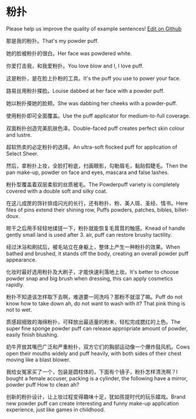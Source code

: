 # 粉扑

Please help us improve the quality of example sentences! [Edit on Github](https://github.com/jiyushe/jiyu-example-sentence-source/blob/main/chinese/fenpu.md)

<p><span class="chinese">那是我的粉扑。</span><span class="english">That's my powder puff.</span></p>

<p><span class="chinese">她的脸被粉扑的很白。</span><span class="english">Her face was powdered white.</span></p>

<p><span class="chinese">你爱打击我，和我爱粉扑。</span><span class="english">You love blow and I, I love puff.</span></p>

<p><span class="chinese">这是粉扑，是在脸上扑粉的工具。</span><span class="english">It's the puff you use to power your face.</span></p>

<p><span class="chinese">路易丝用粉扑搽脸。</span><span class="english">Louise dabbed at her face with a powder puff.</span></p>

<p><span class="chinese">她以粉扑搽她的脸颊。</span><span class="english">She was dabbing her cheeks with a powder-puff.</span></p>

<p><span class="chinese">使用粉扑即可全面覆盖。</span><span class="english">Use the puff applicator for medium-to-full coverage.</span></p>

<p><span class="chinese">双面粉扑创造完美肌肤色泽。</span><span class="english">Double-faced puff creates perfect skin colour and lustre.</span></p>

<p><span class="chinese">超软热卖的必定粉扑的选择。</span><span class="english">An ultra-soft flocked puff for application of Select Sheer.</span></p>

<p><span class="chinese">然后，拿粉扑上妆，全脸打粉底，扫画眼影，勾勒眉毛，黏贴假睫毛。</span><span class="english">Then the pan make-up, powder on face and eyes, mascara and false lashes.</span></p>

<p><span class="chinese">粉扑型覆盖着双层柔软的丝质被毛。</span><span class="english">The Powderpuff variety is completely covered with a double soft and silky coat.</span></p>

<p><span class="chinese">在这儿成匣的饰针排成闪光的长行，还有粉扑、粉、美人斑、圣经、情书。</span><span class="english">Here files of pins extend their shining row, Puffs powders, patches, bibles, billet-doux.</span></p>

<p><span class="chinese">晾干之后用手轻轻地揉搓一下，粉扑就能恢复毛茸茸的触感。</span><span class="english">Knead of handle gently small land is used after 3. air, puff can restore brushy tactility.</span></p>

<p><span class="chinese">经过沐浴和刷拭后，被毛站立在身躯上，整体上产生一种粉扑的效果。</span><span class="english">When bathed and brushed, it stands off the body, creating an overall powder puff appearance.</span></p>

<p><span class="chinese">化妆时最好选用粉扑及大刷子，才能快速利落地上妆。</span><span class="english">It's better to choose powder snap and big brush when dressing, this can apply cosmetics rapidly.</span></p>

<p><span class="chinese">粉扑不知道该怎样取下去啊，难道要一同洗吗？那粉不就湿了嘛。</span><span class="english">Puff do not know how to take down ah, do not want to wash with it? That pink thing is not to wet.</span></p>

<p><span class="chinese">质感超细致的海绵粉扑，可释放出最适量的粉末，轻松完成腮红的上色。</span><span class="english">The super fine sponge powder puff can release appropriate amount of powder, easily finish blushing.</span></p>

<p><span class="chinese">奶牛开放其嘴巴广泛和严重粉扑，双方它们的胸部运动像一个爆炸鼓风机。</span><span class="english">Cows open their mouths widely and puff heavily, with both sides of their chest moving like a blast blower.</span></p>

<p><span class="chinese">我给女冤家买了一个，包装是圆柱体的，下面有个镜子，粉扑怎样清洗啊？</span><span class="english">I bought a female accuser, packing is a cylinder, the following have a mirror, powder puff How to clean ah?</span></p>

<p><span class="chinese">创新的粉扑设计，让上妆过程变得趣味十足，犹如孩提时代的玩乐嬉戏。</span><span class="english">Brand new powder puff can create interesting and funny make-up application experience, just like games in childhood.</span></p>


